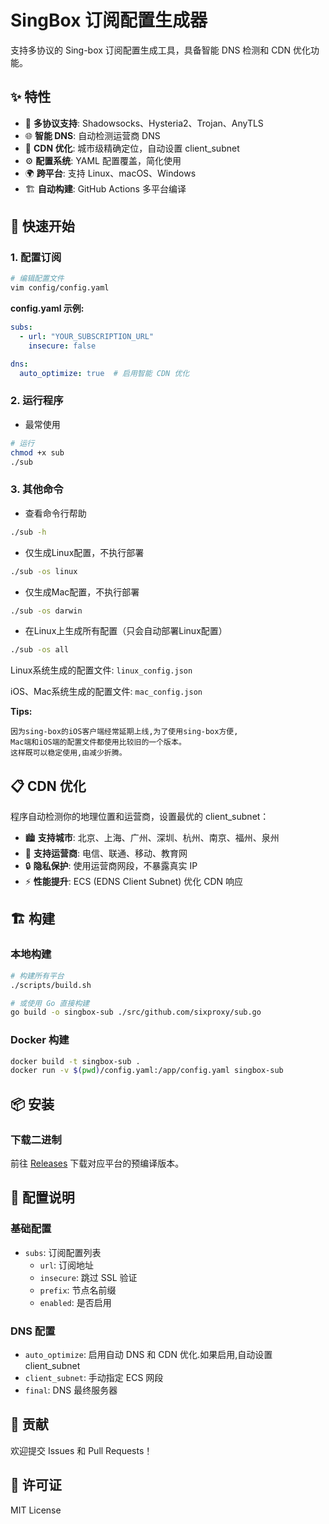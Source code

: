 # SingBox 订阅配置生成器

支持多协议的 Sing-box 订阅配置生成工具，具备智能 DNS 检测和 CDN 优化功能。

## ✨ 特性

- 🔧 **多协议支持**: Shadowsocks、Hysteria2、Trojan、AnyTLS
- 🌐 **智能 DNS**: 自动检测运营商 DNS
- 🚀 **CDN 优化**: 城市级精确定位，自动设置 client_subnet
- ⚙️ **配置系统**: YAML 配置覆盖，简化使用
- 🌍 **跨平台**: 支持 Linux、macOS、Windows
- 🏗️ **自动构建**: GitHub Actions 多平台编译

## 🚀 快速开始

### 1. 配置订阅

```bash
# 编辑配置文件
vim config/config.yaml
```

**config.yaml 示例:**
```yaml
subs:
  - url: "YOUR_SUBSCRIPTION_URL"
    insecure: false

dns:
  auto_optimize: true  # 启用智能 CDN 优化
```

### 2. 运行程序
- 最常使用
```bash
# 运行
chmod +x sub
./sub
```

### 3. 其他命令
- 查看命令行帮助
```bash
./sub -h
```
- 仅生成Linux配置，不执行部署
```bash
./sub -os linux
```
- 仅生成Mac配置，不执行部署
```bash
./sub -os darwin
```
- 在Linux上生成所有配置（只会自动部署Linux配置）
```bash
./sub -os all
```




Linux系统生成的配置文件:   `linux_config.json`

iOS、Mac系统生成的配置文件: `mac_config.json`

**Tips:**

    因为sing-box的iOS客户端经常延期上线,为了使用sing-box方便,
    Mac端和iOS端的配置文件都使用比较旧的一个版本。
    这样既可以稳定使用,由减少折腾。



## 📋 CDN 优化

程序自动检测你的地理位置和运营商，设置最优的 client_subnet：

- 🏙️ **支持城市**: 北京、上海、广州、深圳、杭州、南京、福州、泉州
- 🏢 **支持运营商**: 电信、联通、移动、教育网
- 🔒 **隐私保护**: 使用运营商网段，不暴露真实 IP
- ⚡ **性能提升**: ECS (EDNS Client Subnet) 优化 CDN 响应

## 🏗️ 构建

### 本地构建
```bash
# 构建所有平台
./scripts/build.sh

# 或使用 Go 直接构建
go build -o singbox-sub ./src/github.com/sixproxy/sub.go
```

### Docker 构建
```bash
docker build -t singbox-sub .
docker run -v $(pwd)/config.yaml:/app/config.yaml singbox-sub
```

## 📦 安装
### 下载二进制
前往 [Releases](https://github.com/sixproxy/singbox_sub/releases) 下载对应平台的预编译版本。

## 🔧 配置说明

### 基础配置
- `subs`: 订阅配置列表
  - `url`: 订阅地址
  - `insecure`: 跳过 SSL 验证
  - `prefix`: 节点名前缀
  - `enabled`: 是否启用

### DNS 配置
- `auto_optimize`: 启用自动 DNS 和 CDN 优化.如果启用,自动设置client_subnet
- `client_subnet`: 手动指定 ECS 网段
- `final`: DNS 最终服务器

## 🤝 贡献

欢迎提交 Issues 和 Pull Requests！

## 📄 许可证

MIT License